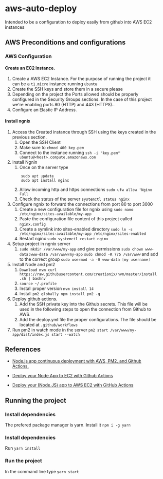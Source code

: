 # aws-auto-deploy

Intended to be a configuration to deploy easily from github into AWS EC2 instances

## AWS Preconditions and configurations

### AWS Configuration

#### Create an EC2 Instance.

1. Create a AWS EC2 Instance. For the purpose of running the project it can be a `t1.micro` instance running `ubuntu`
2. Create the SSH keys and store them in a secure please
3. Depending on the project the Ports allowed should be properly configured in the Security Groups sections. In the case of this project we're enabling ports 80 (HTTP) and 443 (HTTPS)..
4. Configure an Elastic IP Address.

#### Install ngnix

1. Access the Created instance through SSH using the keys created in the previous section.
    1. Open the SSH Client
    2. Make sure to `chmod 400 key.pem`
    3. Connect to the instance running `ssh -i "key.pem" ubuntu@<host>.compute.amazonaws.com`
2. Install Ngnin
    1. Once on the server type 
    ```
        sudo apt update
        sudo apt install nginx
    ```
    2. Allow incoming http and https connections
        `sudo ufw allow 'Nginx Full`
    3. Check the status of the server
         `systemctl status nginx`
3. Configure ngnix to forward the connections from port 80 to port 3000
    1. Create a new configuration file for ngnix using `sudo nano /etc/nginx/sites-available/my-app`
    2. Paste the configuration file content of this project called  `nginx.config`
    3. Create a symlink  into sites-enabled directory `sudo ln -s /etc/nginx/sites-available/my-app /etc/nginx/sites-enabled`
    4. Restart nginx `sudo systemctl restart nginx`
4. Setup project in ngnix server
    1. `sudo mkdir /var/www/my-app` and give permissions `sudo chown www-data:www-data /var/www/my-app` `sudo chmod -R 775 /var/www` and add to the correct group `sudo usermod -a -G www-data [my username]`
5. Install Node and pm2
    1. `Download nvm curl https://raw.githubusercontent.com/creationix/nvm/master/install.sh | bashnv`
    2. `source ~/.profile`
    3. Install proper version `nvm install 14`
    4. Install `pm2 globally npm install pm2 -g`
6. Deploy github actions.
    1. Add the SSH private key into the Github secrets. This file will be used in the following steps to open the connection from Github to AWS.
    2. Add the deploy.yml file the proper configurations. The file should be located at `.github/workflows`
7. Run pm2 in watch mode in the server `pm2 start /var/www/my-app/dist/index.js start --watch`

## References
* [Node.js app continuous deployment with AWS, PM2, and Github Actions.](https://itnext.io/node-js-app-continuous-deployment-with-aws-pm2-and-github-actions-69a30ca29e9e)

* [Deploy your Node App to EC2 with Github Actions](https://dev.to/stretch0/deploy-your-node-app-to-ec2-with-github-actions-h9a)
* [Deploy your (Node.JS) app to AWS EC2 with GitHub Actions](https://blog.devops.dev/deploy-your-node-js-app-to-aws-ec2-with-github-actions-edec5ef1e694)


## Running the project

### Install dependencies
The prefered package manager is yarn. Install it  `npm i -g yarn`

### Install dependencies

Run  `yarn install`

### Run the project

In the command line type `yarn start`



